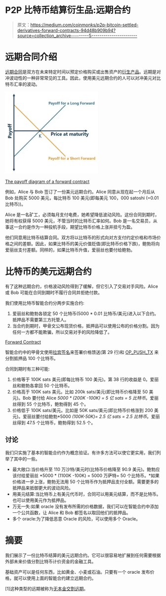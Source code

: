 # P2P 比特币结算衍生品:远期合约

> 原文：<https://medium.com/coinmonks/p2p-bitcoin-settled-derivatives-forward-contracts-94d48b909b94?source=collection_archive---------5----------------------->

# 远期合同介绍

[远期合同](https://en.wikipedia.org/wiki/Forward_contract)是双方在未来特定时间以预定价格购买或出售资产的[衍生产品](https://en.wikipedia.org/wiki/Derivative_(finance))。远期是对冲波动性的一种非常常见的工具。因此，使用美元远期合约的人可以对冲美元对比特币汇率的波动。

![](img/e35f6179022f1e6fdcb6c30d5bac7994.png)

[The payoff diagram of a forward contract](https://corporatefinanceinstitute.com/resources/knowledge/finance/forward-contract/)

例如，Alice 与 Bob 签订了一份美元远期合约。Alice 同意从现在起一个月后从 Bob 处购买 5000 美元，每比特币 100 美元(即每美元 100，000 satoshi (=0.01 比特币))。

Alice 是一名矿工，必须每月支付电费，她希望降低波动风险。这份合同到期时，她将有权获得 5000 美元，不管当时的比特币汇率如何。Bob 是一名交易员，从事这一合约是作为一种投机手段，期望比特币价格上涨并扭亏为盈。

他们同意用比特币结算合同。双方将以比特币的形式向对方支付约定价格和市场价格之间的差额。因此，如果比特币的美元价值贬值(即比特币价格下跌)，鲍勃将向爱丽丝支付差额。同样的，如果比特币升值，爱丽丝也要付给鲍勃。

# 比特币的美元远期合约

有了这种远期合约，价格波动风险得到了缓解，但它引入了交易对手风险。Alice 或 Bob 可能在合同到期时不履行合同并拒绝付款。

我们使用比特币智能合约分两步实施合约:

1.  爱丽丝和鲍勃各锁定 50 个比特币(5000 * 0.01 比特币/美元)进入以下合约。抵押品不需要第三方托管人。
2.  当合约到期时，甲骨文公布现货价格，抵押品可以使用公布的价格分割。因为任何一方都不能欺骗，所以交易对手的风险降低了。

[Forward Contract](https://github.com/sCrypt-Inc/boilerplate/tree/master/contracts/forward.scrypt)

智能合约中的甲骨文使用[拉宾签名](https://xiaohuiliu.medium.com/access-external-data-from-bitcoin-smart-contracts-2ecdc7448c43)来签署价格馈送(第 29 行)和 [OP_PUSH_TX](https://xiaohuiliu.medium.com/op-push-tx-3d3d279174c1) 来分割抵押品 100 个比特币。

合同到期时有三种可能:

1.  价格等于 100K sats 美元(即每比特币 100 美元)。第 38 行的收益是 0。爱丽丝和鲍勃各拿回 50 个比特币。
2.  价格高于 100K sats 美元。比如 200k sats/美元(即比特币价格降至 50 美元)。Bob 要付给 Alice *5000 * (200K -100K) = 5 亿 sats = 5 比特币*。爱丽丝得到 55 个比特币，鲍勃得到 45 个。
3.  价格低于 100K sats/美元。比如是 50K sats/美元(即比特币价格涨到 200 美元)。爱丽丝要付给鲍勃*5000 *(100K-50K)= 2.5 亿 sats = 2.5 比特币*。爱丽丝得到 47.5 个比特币，鲍勃得到 52.5 个。

## 讨论

我们只实施了基本的智能合约作为概念验证。有许多方法可以使它更实用，我们列举了其中的一些。

*   最大敞口:当价格升至 110 万沙特/美元时(比特币价格降至 90.9 美元)。鲍勃应该付给爱丽丝 *5000 * (1100K -100K) = 5000 万萨特= 50 个比特币。*如果价格进一步上涨，鲍勃无法用 50 个比特币作为抵押品支付全额。需要更多的抵押品来抵御更大的波动风险。
*   用美元结算:当比特币上有美元代币时，合同可以用美元结算，而不是比特币。也可以使用美元作为抵押品。
*   万无一失:如果 oracle 没有发布所需的价格数据，我们可以在智能合约中添加一个公共函数，让 Alice 和 Bob 都签名以取回他们的抵押品。
*   多个 oracle:为了降低恶意 Oracle 的风险，可以使用多个 Oracle。

# 摘要

我们展示了一份比特币结算的美元远期合约。它可以很容易地扩展到任何需要根据外部未来价值分割比特币计价资金的金融工具。

基础资产可以是任何东西，比如黄金、小麦或石油。只要有一个 oracle 发布价格，就可以使用上面的智能合约建立远期合约。

[1]这种类型的远期被称为[无本金交割远期](https://www.dripcapital.com/en-us/resources/blog/what-is-a-forward-contract#10)。